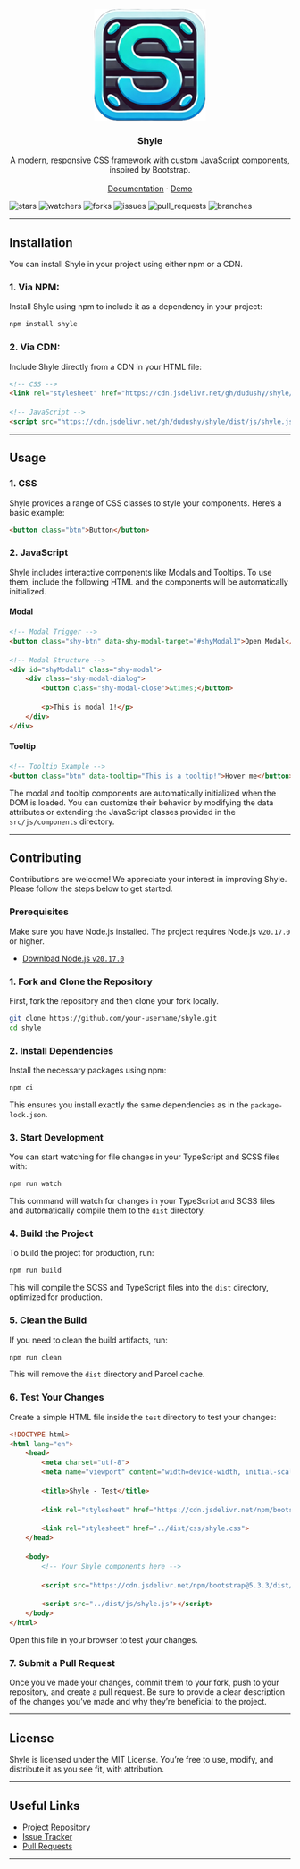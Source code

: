 <p align="center">
    <a href="https://github.com/dudushy/shyle">
        <img src="./assets/shyle-icon.png" alt="Shyle logo" width="200" height="200">
    </a>
</p>

<h3 align="center">Shyle</h3>

<p align="center">
    A modern, responsive CSS framework with custom JavaScript components, inspired by Bootstrap.
    <br>
    <br>
    <a href="https://dudushy.github.io/shyle">Documentation</a>
    ·
    <a href="https://dudushy.github.io/shyle/demo">Demo</a>
</p>

![stars][stars] ![watchers][watchers] ![forks][forks] ![issues][issues] ![pull_requests][pull_requests] ![branches][branches]

---

## Installation

You can install Shyle in your project using either npm or a CDN.

### 1. Via NPM:

Install Shyle using npm to include it as a dependency in your project:

```bash
npm install shyle
```

### 2. Via CDN:

Include Shyle directly from a CDN in your HTML file:

```html
<!-- CSS -->
<link rel="stylesheet" href="https://cdn.jsdelivr.net/gh/dudushy/shyle/dist/css/shyle.css">

<!-- JavaScript -->
<script src="https://cdn.jsdelivr.net/gh/dudushy/shyle/dist/js/shyle.js"></script>
```

---

## Usage

### 1. CSS

Shyle provides a range of CSS classes to style your components. Here’s a basic example:

```html
<button class="btn">Button</button>
```

### 2. JavaScript

Shyle includes interactive components like Modals and Tooltips. To use them, include the following HTML and the components will be automatically initialized.

#### Modal

```html
<!-- Modal Trigger -->
<button class="shy-btn" data-shy-modal-target="#shyModal1">Open Modal</button>

<!-- Modal Structure -->
<div id="shyModal1" class="shy-modal">
    <div class="shy-modal-dialog">
        <button class="shy-modal-close">&times;</button>
        
        <p>This is modal 1!</p>
    </div>
</div>
```

#### Tooltip

```html
<!-- Tooltip Example -->
<button class="btn" data-tooltip="This is a tooltip!">Hover me</button>
```

The modal and tooltip components are automatically initialized when the DOM is loaded. You can customize their behavior by modifying the data attributes or extending the JavaScript classes provided in the `src/js/components` directory.

---

## Contributing

Contributions are welcome! We appreciate your interest in improving Shyle. Please follow the steps below to get started.

### Prerequisites

Make sure you have Node.js installed. The project requires Node.js `v20.17.0` or higher.

- [Download Node.js `v20.17.0`](https://nodejs.org/download/release/v20.17.0/)

### 1. Fork and Clone the Repository

First, fork the repository and then clone your fork locally.

```bash
git clone https://github.com/your-username/shyle.git
cd shyle
```

### 2. Install Dependencies

Install the necessary packages using npm:

```bash
npm ci
```

This ensures you install exactly the same dependencies as in the `package-lock.json`.

### 3. Start Development

You can start watching for file changes in your TypeScript and SCSS files with:

```bash
npm run watch
```

This command will watch for changes in your TypeScript and SCSS files and automatically compile them to the `dist` directory.

### 4. Build the Project

To build the project for production, run:

```bash
npm run build
```

This will compile the SCSS and TypeScript files into the `dist` directory, optimized for production.

### 5. Clean the Build

If you need to clean the build artifacts, run:

```bash
npm run clean
```

This will remove the `dist` directory and Parcel cache.

### 6. Test Your Changes

Create a simple HTML file inside the `test` directory to test your changes:

```html
<!DOCTYPE html>
<html lang="en">
    <head>
        <meta charset="utf-8">
        <meta name="viewport" content="width=device-width, initial-scale=1">

        <title>Shyle - Test</title>

        <link rel="stylesheet" href="https://cdn.jsdelivr.net/npm/bootstrap@5.3.3/dist/css/bootstrap.min.css">

        <link rel="stylesheet" href="../dist/css/shyle.css">
    </head>

    <body>
        <!-- Your Shyle components here -->

        <script src="https://cdn.jsdelivr.net/npm/bootstrap@5.3.3/dist/js/bootstrap.bundle.min.js"></script>

        <script src="../dist/js/shyle.js"></script>
    </body>
</html>
```

Open this file in your browser to test your changes.

### 7. Submit a Pull Request

Once you’ve made your changes, commit them to your fork, push to your repository, and create a pull request. Be sure to provide a clear description of the changes you’ve made and why they’re beneficial to the project.

---

## License

Shyle is licensed under the MIT License. You’re free to use, modify, and distribute it as you see fit, with attribution.

---

## Useful Links

- [Project Repository](https://github.com/dudushy/shyle)
- [Issue Tracker](https://github.com/dudushy/shyle/issues)
- [Pull Requests](https://github.com/dudushy/shyle/pulls)

---

[forks]: https://img.shields.io/github/forks/dudushy/shyle
[stars]: https://img.shields.io/github/stars/dudushy/shyle
[watchers]: https://img.shields.io/github/watchers/dudushy/shyle
[issues]: https://badgen.net/github/issues/dudushy/shyle
[pull_requests]: https://badgen.net/github/prs/dudushy/shyle
[branches]: https://badgen.net/github/branches/dudushy/shyle
